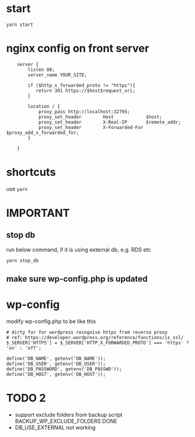 # start
```
yarn start
```

# nginx config on front server
```
    server {
        listen 80;
        server_name YOUR_SITE;
    
        if ($http_x_forwarded_proto != "https"){
           return 301 https://$host$request_uri;
        }
        
        location / {
            proxy_pass http://localhost:32795;
            proxy_set_header        Host            $host;
            proxy_set_header        X-Real-IP       $remote_addr;
            proxy_set_header        X-Forwarded-For $proxy_add_x_forwarded_for;
        }
    
    }
```

# shortcuts
use `yarn`

# IMPORTANT
## stop db
run below command, if it is using external db, e.g. RDS etc
```
yarn stop_db
```
## make sure wp-config.php is updated

# wp-config
modify wp-config.php to be like this
```
# dirty for for wordpress recognise https from reverse proxy
# ref: https://developer.wordpress.org/reference/functions/is_ssl/
$_SERVER['HTTPS'] = $_SERVER['HTTP_X_FORWARDED_PROTO'] === 'https' ? 'on' : 'off';

define('DB_NAME', getenv('DB_NAME'));
define('DB_USER', getenv('DB_USER'));
define('DB_PASSWORD', getenv('DB_PASSWD'));
define('DB_HOST', getenv('DB_HOST'));
```


# TODO 2
- support exclude folders from backup script BACKUP_WP_EXCLUDE_FOLDERS
  DONE
- DB_USE_EXTERNAL
    not working
